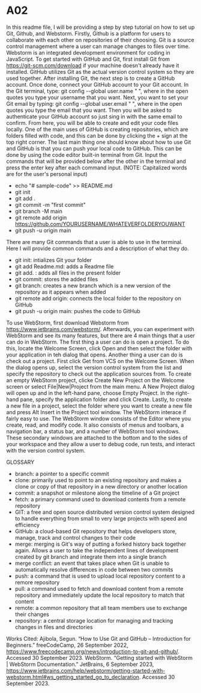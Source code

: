 # A02
In this readme file, I will be providing a step by step tutorial on how to set up Git, Github, and Webstorm. Firstly, Github is a platform for users to collaborate with each other on repositories of their choosing. Git is a source control management where a user can manage changes to files over time. Webstorm is an integrated development environment for coding in JavaScript. To get started with GitHub and Git, first install Git from https://git-scm.com/download if your machine doesn't already have it installed. GitHub utilizes Git as the actual version control system so they are used together. After installing Git, the next step is to create a GitHub account. Once done, connect your GitHub account to your Git account. In the Git terminal, type: git config --global user.name " ", where in the open quotes you type your username that you want. Next, you want to set your Git email by typing: git config --global user.email " ", where in the open quotes you type the email that you want. Then you will be asked to authenticate your GitHub account so just sing in with the same email to confirm. From here, you will be able to create and edit your code files locally. One of the main uses of GitHub is creating repositories, which are folders filled with code, and this can be done by clicking the + sign at the top right corner. The last main thing one should know about how to use Git and GitHub is that you can push your local code to GitHub. This can be done by using the code editor built-in terminal from Git. Input the commands that will be provided below after the other in the terminal and press the enter key after each command input. (NOTE: Capitalized words are for the user's personal input) 
- ‌echo "# sample-code" >> README.md
- git init
- git add .
- git commit -m "first commit"
- git branch -M main
- git remote add origin https://github.com/YOURUSERNAME/WHATEVERFOLDERYOUWANT
- git push -u origin main
  
There are many Git commands that a user is able to use in the terminal. Here I will provide common commands and a description of what they do.
- git init: intializes Git your folder
- git add Readme.md: adds a Readme file
- git add. : adds all files in the present folder
- git commit: stores the added files
- git branch: creates a new branch which is a new version of the repository as it appears when added
- git remote add origin: connects the local folder to the repository on GitHub
- git push -u origin main: pushes the code to GitHub

To use WebStorm, first download Webstorm from https://www.jetbrains.com/webstorm/. Afterwards, you can experiment with WebStorm and see its many features, but there are 4 main things that a user can do in WebStorm. The first thing a user can do is open a project. To do this, locate the Welcome Screen, click Open and then select the folder with your application in teh dialog that opens. Another thing a user can do is check out a project. First click Get from VCS on the Welcome Screen. When the dialog opens up, select the version control system from the list and specify the repository to check out the application sources from. To create an empty WebStorm project, clicke Create New Project on the Welcome screen or select File|New|Project from the main menu. A New Project dialog will open up and in the left-hand pane, choose Empty Project. In the right-hand pane, specify the application folder and click Create. Lastly, to create a new file in a project, select the folder where you want to create a new file and press Alt Insert in the Project tool window. The WebStorm interace if fairly easy to use. The WebStorm window consists of the Editor where you create, read, and modify code. It also consists of menus and toolbars, a navigation bar, a status bar, and a number of WebStorm tool windows. These secondary windows are attached to the bottom and to the sides of your workspace and they allow a user to debug code, run tests, and interact with the version control system. 

GLOSSARY
- branch: a pointer to a specific commit
- clone: primarily used to point to an existing repository and makes a clone or copy of that repository in a new directory or another location
- commit: a snapshot or milestone along the timeline of a Git project
- fetch: a primary command used to download contents from a remote repository
- GIT: a free and open source distributed version control system designed to handle everything from small to very large projects with speed and efficiency
- GitHub: a cloud-based Git repository that helps developers store, manage, track and control changes to their code
- merge: merging is Git's way of putting a forked history back together again. Allows a user to take the independent lines of development created by git branch and integrate them into a single branch
- merge conflict: an event that takes place when Git is unable to automatically resolve differences in code between two commits
- push: a command that is used to upload local repository content to a remore repository
- pull: a command used to fetch and download content from a remote repository and immediately update the local repository to match that content
- remote: a common repository that all team members use to exchange their changes
- repository: a central storage location for managing and tracking changes in files and directories 


Works Cited:
Ajibola, Segun. “How to Use Git and GitHub – Introduction for Beginners.” freeCodeCamp, 26 September 2022, https://www.freecodecamp.org/news/introduction-to-git-and-github/. Accessed 30 September 2023.
WebStorm. “Getting started with WebStorm | WebStorm Documentation.” JetBrains, 6 September 2023, https://www.jetbrains.com/help/webstorm/getting-started-with-webstorm.html#ws_getting_started_go_to_declaration. Accessed 30 September 2023.
